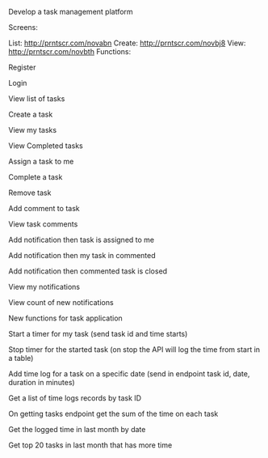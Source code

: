 Develop a task management platform

Screens:

List: http://prntscr.com/novabn Create: http://prntscr.com/novbj8 View: http://prntscr.com/novbth Functions:

Register

Login

View list of tasks

Create a task

View my tasks

View Completed tasks

Assign a task to me

Complete a task

Remove task

Add comment to task

View task comments

Add notification then task is assigned to me

Add notification then my task in commented

Add notification then commented task is closed

View my notifications

View count of new notifications



New functions for task application

Start a timer for my task (send task id and time starts)

Stop timer for the started task (on stop the API will log the time from start in a table)

Add time log for a task on a specific date (send in endpoint task id, date, duration in minutes)

Get a list of time logs records by task ID

On getting tasks endpoint get the sum of the time on each task

Get the logged time in last month by date

Get top 20 tasks in last month that has more time

